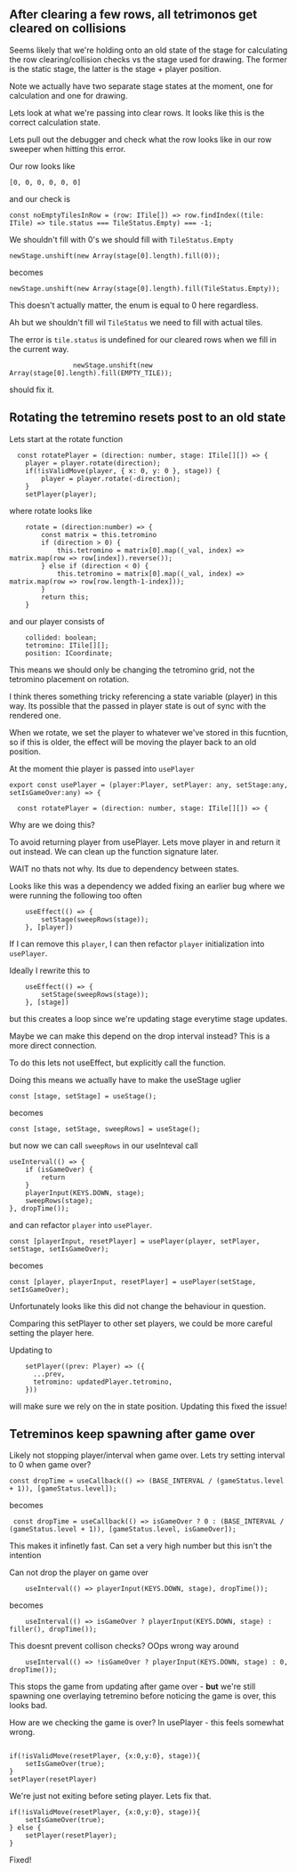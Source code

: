 ## After clearing a few rows, all tetrimonos get cleared on collisions

Seems likely that we're holding onto an old state of the stage for calculating the row clearing/collision checks vs the stage used for drawing. The former is the static stage, the latter is the stage + player position.

Note we actually have two separate stage states at the moment, one for calculation and one for drawing.

Lets look at what we're passing into clear rows. It looks like this is the correct calculation state.

Lets pull out the debugger and check what the row looks like in our row sweeper when hitting this error.

Our row looks like 

`[0, 0, 0, 0, 0, 0]` 

and our check is 

`const noEmptyTilesInRow = (row: ITile[]) => row.findIndex((tile: ITile) => tile.status === TileStatus.Empty) === -1;`

We shouldn't fill with 0's we should fill with `TileStatus.Empty`

`newStage.unshift(new Array(stage[0].length).fill(0));`

becomes

`newStage.unshift(new Array(stage[0].length).fill(TileStatus.Empty));`

This doesn't actually matter, the enum is equal to 0 here regardless. 

Ah but we shouldn't fill wil `TileStatus` we need to fill with actual tiles. 

The error is `tile.status` is undefined for our cleared rows when we fill in the current way.

`                newStage.unshift(new Array(stage[0].length).fill(EMPTY_TILE));` 

should fix it.


## Rotating the tetremino resets post to an old state

Lets start at the rotate function

```
  const rotatePlayer = (direction: number, stage: ITile[][]) => {
    player = player.rotate(direction);
    if(!isValidMove(player, { x: 0, y: 0 }, stage)) {
        player = player.rotate(-direction);
    }
    setPlayer(player);
```

where rotate looks like

```
    rotate = (direction:number) => {
        const matrix = this.tetromino
        if (direction > 0) {
            this.tetromino = matrix[0].map((_val, index) => matrix.map(row => row[index]).reverse());
        } else if (direction < 0) {
            this.tetromino = matrix[0].map((_val, index) => matrix.map(row => row[row.length-1-index])); 
        }
        return this;
    }
```

and our player consists of 

```
    collided: boolean;
    tetromino: ITile[][];
    position: ICoordinate;
```

This means we should only be changing the tetromino grid, not the tetromino placement on rotation. 

I think theres something tricky referencing a state variable (player) in this way. Its possible that the passed in player state is out of sync with the rendered one.

When we rotate, we set the player to whatever we've stored in this fucntion, so if this is older, the effect will be moving the player back to an old position.

At the moment thie player is passed into `usePlayer`

```
export const usePlayer = (player:Player, setPlayer: any, setStage:any, setIsGameOver:any) => {

  const rotatePlayer = (direction: number, stage: ITile[][]) => {
``` 

Why are we doing this?

To avoid returning player from usePlayer. Lets move player in and return it out instead. We can clean up the function signature later.

WAIT no thats not why. Its due to dependency between states.

Looks like this was a dependency we added fixing an earlier bug where we were running the following too often

```
    useEffect(() => {
        setStage(sweepRows(stage));
    }, [player])
```

If I can remove this `player`, I can then refactor `player` initialization into `usePlayer`. 

Ideally I rewrite this to

```
    useEffect(() => {
        setStage(sweepRows(stage));
    }, [stage])
```

but this creates a loop since we're updating stage everytime stage updates.

Maybe we can make this depend on the drop interval instead? This is a more direct connection.

To do this lets not useEffect, but explicitly call the function. 

Doing this means we actually have to make the useStage uglier

`const [stage, setStage] = useStage();`

becomes

`const [stage, setStage, sweepRows] = useStage();`

but now we can call `sweepRows` in our useInteval call

```
useInterval(() => {
    if (isGameOver) {
        return
    }
    playerInput(KEYS.DOWN, stage);
    sweepRows(stage);
}, dropTime());
```

and can refactor `player` into `usePlayer`.

`const [playerInput, resetPlayer] = usePlayer(player, setPlayer, setStage, setIsGameOver);`

becomes 

`const [player, playerInput, resetPlayer] = usePlayer(setStage, setIsGameOver);`

Unfortunately looks like this did not change the behaviour in question.

Comparing this setPlayer to other set players, we could be more careful setting the player here.

Updating to 

```
    setPlayer((prev: Player) => ({
      ...prev,
      tetromino: updatedPlayer.tetromino,
    }))
```

will make sure we rely on the in state position. Updating this fixed the issue!

## Tetreminos keep spawning after game over 

Likely not stopping player/interval when game over. Lets try setting interval to 0 when game over? 

`const dropTime = useCallback(() => (BASE_INTERVAL / (gameStatus.level + 1)), [gameStatus.level]);`

becomes

` const dropTime = useCallback(() => isGameOver ? 0 : (BASE_INTERVAL / (gameStatus.level + 1)), [gameStatus.level, isGameOver]);`

This makes it infinetly fast. Can set a very high number but this isn't the intention

Can not drop the player on game over 

`    useInterval(() => playerInput(KEYS.DOWN, stage), dropTime());`

becomes 

`    useInterval(() => isGameOver ? playerInput(KEYS.DOWN, stage) : filler(), dropTime());`

This doesnt prevent collison checks? OOps wrong way around

`    useInterval(() => !isGameOver ? playerInput(KEYS.DOWN, stage) : 0, dropTime());` 

This stops the game from updating after game over - **but** we're still spawning one overlaying tetremino before noticing the game is over, this looks bad.

How are we checking the game is over? In usePlayer - this feels somewhat wrong. 


```{javascript}

if(!isValidMove(resetPlayer, {x:0,y:0}, stage)){
    setIsGameOver(true);
}
setPlayer(resetPlayer)
  ```

  We're just not exiting before seting player. Lets fix that.

```{javascript}
if(!isValidMove(resetPlayer, {x:0,y:0}, stage)){
    setIsGameOver(true);
} else {
    setPlayer(resetPlayer);
}
```

Fixed!